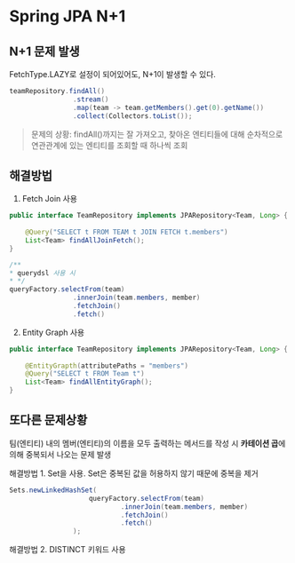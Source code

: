 # Spring JPA N+1

## N+1 문제 발생
FetchType.LAZY로 설정이 되어있어도, N+1이 발생할 수 있다.

```java
teamRepository.findAll()
                .stream()
                .map(team -> team.getMembers().get(0).getName())
                .collect(Collectors.toList());
```
> 문제의 상황: findAll()까지는 잘 가져오고, 찾아온 엔티티들에 대해 순차적으로 연관관계에 있는 엔티티를 조회할 때 하나씩 조회

## 해결방법
1. Fetch Join 사용

```java
public interface TeamRepository implements JPARepository<Team, Long> {
    
    @Query("SELECT t FROM TEAM t JOIN FETCH t.members")
    List<Team> findAllJoinFetch();
}
```

```java
/**
* querydsl 사용 시
* */ 
queryFactory.selectFrom(team)
                .innerJoin(team.members, member)
                .fetchJoin()
                .fetch()
```

2. Entity Graph 사용

```java
public interface TeamRepository implements JPARepository<Team, Long> {
    
    @EntityGrapth(attributePaths = "members")
    @Query("SELECT t FROM Team t")
    List<Team> findAllEntityGraph();
}
```
## 또다른 문제상황
팀(엔티티) 내의 멤버(엔티티)의 이름을 모두 출력하는 메서드를 작성 시 <strong>카테이션 곱</strong>에 의해 중복되서 나오는 문제 발생

해결방법 1. Set을 사용. Set은 중복된 값을 허용하지 않기 때문에 중복을 제거
```java
Sets.newLinkedHashSet(
                    queryFactory.selectFrom(team)
                            .innerJoin(team.members, member)
                            .fetchJoin()
                            .fetch()
                );
```

해결방법 2. DISTINCT 키워드 사용
